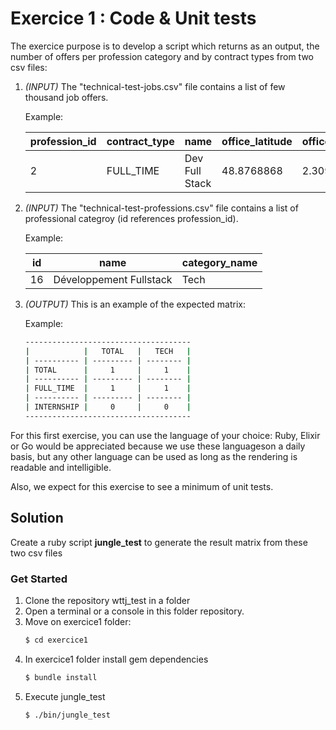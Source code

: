 # Exercice 1 : Code & Unit tests

The exercice purpose is to develop a script which returns as an output, the number of offers per profession category
and by contract types from two csv files:

1. *(INPUT)* The "technical-test-jobs.csv" file contains a list of few thousand job offers.

    Example:

    | profession_id | contract_type | name | office_latitude | office_longitude |
    | ------------- | ------------- | --------------- | --------------- | ---------------- |
    | 2             | FULL_TIME     | Dev Full Stack  | 48.8768868      | 2.3091203        |

2. *(INPUT)* The "technical-test-professions.csv" file contains a list of professional categroy (id references profession_id).

    Example:

    | id | name | category_name |
    | -- | ------------- | --------------- |
    | 16 | Développement Fullstack     | Tech  |
 
3. *(OUTPUT)* This is an example of the expected matrix:

   Example:

    ```bash
    ------------------------------------- 
    |            |   TOTAL   |   TECH   | 
    | ---------- | --------- | -------- | 
    | TOTAL      |     1     |     1    | 
    | ---------- | --------- | -------- | 
    | FULL_TIME  |     1     |     1    | 
    | ---------- | --------- | -------- | 
    | INTERNSHIP |     0     |     0    | 
    ------------------------------------- 
    ```
For this first exercise, you can use the language of your choice: Ruby, Elixir or Go would be appreciated because we use these languages ​​on a daily basis, but any other language can be used as long as the rendering is readable and intelligible.

Also, we expect for this exercise to see a minimum of unit tests.

## Solution
    
 Create a ruby script **jungle_test** to generate the result matrix from these two csv files

### Get Started

1. Clone the repository wttj_test in a folder
2. Open a terminal or a console in this folder repository.
3. Move on exercice1 folder:
    ```Bash
    $ cd exercice1
    ```
4. In exercice1 folder install gem dependencies
    ```Bash
    $ bundle install
    ```
5. Execute jungle_test
    ```Bash
    $ ./bin/jungle_test
    ```

